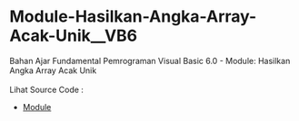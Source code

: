 # Module-Hasilkan-Angka-Array-Acak-Unik__VB6
Bahan Ajar Fundamental Pemrograman Visual Basic 6.0 - Module: Hasilkan Angka Array Acak Unik<br><br>
Lihat Source Code : <br>
- <a href="https://github.com/RizkyKhapidsyah/Module-Hasilkan-Angka-Array-Acak-Unik__VB6/blob/main/Module1.bas">Module</a>
